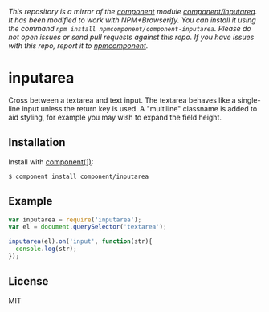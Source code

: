 *This repository is a mirror of the [component](http://component.io) module [component/inputarea](http://github.com/component/inputarea). It has been modified to work with NPM+Browserify. You can install it using the command `npm install npmcomponent/component-inputarea`. Please do not open issues or send pull requests against this repo. If you have issues with this repo, report it to [npmcomponent](https://github.com/airportyh/npmcomponent).*

# inputarea

  Cross between a textarea and text input. The textarea behaves like
  a single-line input unless the return key is used. A "multiline" classname
  is added to aid styling, for example you may wish to expand the field height.

## Installation

  Install with [component(1)](http://component.io):

    $ component install component/inputarea

## Example

```js
var inputarea = require('inputarea');
var el = document.querySelector('textarea');

inputarea(el).on('input', function(str){
  console.log(str);
});
```

## License

  MIT
